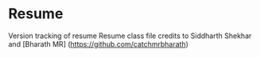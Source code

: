 # Resume
Version tracking of resume
Resume class file credits to Siddharth Shekhar and [Bharath MR] (https://github.com/catchmrbharath)
